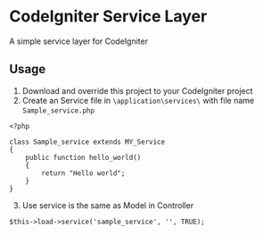 # CodeIgniter Service Layer

A simple service layer for CodeIgniter

## Usage

1. Download and override this project to your CodeIgniter project
2. Create an Service file in `\application\services\` with file name `Sample_service.php`
```
<?php

class Sample_service extends MY_Service
{
    public function hello_world()
    {
        return "Hello world";
    }
}
```
3. Use service is the same as Model in Controller

```
$this->load->service('sample_service', '', TRUE);
```
